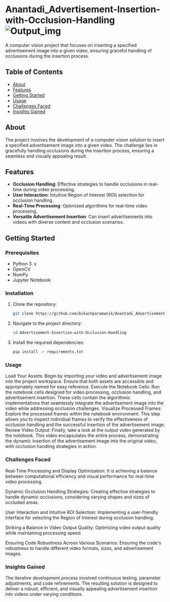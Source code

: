 # Anantadi_Advertisement-Insertion-with-Occlusion-Handling ![Output_img](https://github.com/bikashparamanik/Anantadi_Advertisement-Insertion-with-Occlusion-Handling/assets/118504748/333edc1e-049c-4720-948e-177787be6048)

A computer vision project that focuses on inserting a specified advertisement image into a given video, ensuring graceful handling of occlusions during the insertion process.

## Table of Contents

- [About](#about)
- [Features](#features)
- [Getting Started](#getting-started)
- [Usage](#usage)
- [Challenges Faced](#challenges-faced)
- [Insights Gained](#insights-gained)

## About
The project involves the development of a computer vision solution to insert a specified advertisement image into a given video. The challenge lies in gracefully handling occlusions during the insertion process, ensuring a seamless and visually appealing result.

## Features
- **Occlusion Handling**: Effective strategies to handle occlusions in real-time during video processing.
- **User Interaction**: Intuitive Region of Interest (ROI) selection for occlusion handling.
- **Real-Time Processing**: Optimized algorithms for real-time video processing.
- **Versatile Advertisement Insertion**: Can insert advertisements into videos with diverse content and occlusion scenarios.

## Getting Started
### Prerequisites
- Python 3. x
- OpenCV
- NumPy
- Jupyter Notebook

### Installation
1. Clone the repository:
   ```sh
   git clone https://github.com/bikashparamanik/Anantadi_Advertisement-Insertion-with-Occlusion-Handling.git
   
2. Navigate to the project directory:
     ```sh
   cd Advertisement-Insertion-with-Occlusion-Handling

3. Install the required dependencies:
      ```sh
   pip install -r requirements.txt

### Usage
Load Your Assets:
Begin by importing your video and advertisement image into the project workspace. Ensure that both assets are accessible and appropriately named for easy reference.
Execute the Notebook Cells:
Run the notebook cells designed for video processing, occlusion handling, and advertisement insertion. These cells contain the algorithmic implementations that seamlessly integrate the advertisement image into the video while addressing occlusion challenges.
Visualize Processed Frames:
Explore the processed frames within the notebook environment. This step allows you to inspect individual frames to verify the effectiveness of occlusion handling and the successful insertion of the advertisement image.
Review Video Output:
Finally, take a look at the output video generated by the notebook. This video encapsulates the entire process, demonstrating the dynamic insertion of the advertisement image into the original video, with occlusion handling strategies in action.

### Challenges Faced
Real-Time Processing and Display Optimization:
It is achieving a balance between computational efficiency and visual performance for real-time video processing.

Dynamic Occlusion Handling Strategies:
Creating effective strategies to handle dynamic occlusions, considering varying shapes and sizes of occluded areas.

User Interaction and Intuitive ROI Selection:
Implementing a user-friendly interface for selecting the Region of Interest during occlusion handling.

Striking a Balance in Video Output Quality:
Optimizing video output quality while maintaining processing speed.

Ensuring Code Robustness Across Various Scenarios:
Ensuring the code's robustness to handle different video formats, sizes, and advertisement images.

### Insights Gained
The iterative development process involved continuous testing, parameter adjustments, and code refinements. The resulting solution is designed to deliver a robust, efficient, and visually appealing advertisement insertion into videos under varying conditions.

